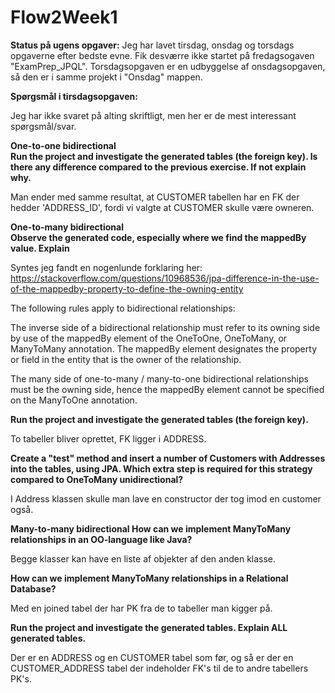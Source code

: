 # Flow2Week1

**Status på ugens opgaver:**
Jeg har lavet tirsdag, onsdag og torsdags opgaverne efter bedste evne. Fik desværre ikke startet på fredagsogaven "ExamPrep_JPQL".
Torsdagsopgaven er en udbyggelse af onsdagsopgaven, så den er i samme projekt i "Onsdag" mappen.

**Spørgsmål i tirsdagsopgaven:**

Jeg har ikke svaret på alting skriftligt, men her er de mest interessant spørgsmål/svar.

**One-to-one bidirectional  
Run the project and investigate the generated tables (the foreign key). Is there any difference compared to the previous exercise. If not explain why.**

Man ender med samme resultat, at CUSTOMER tabellen har en FK der hedder 'ADDRESS_ID', fordi vi valgte at CUSTOMER skulle være owneren.

**One-to-many bidirectional  
Observe the generated code, especially where we find the mappedBy value. Explain**

Syntes jeg fandt en nogenlunde forklaring her: https://stackoverflow.com/questions/10968536/jpa-difference-in-the-use-of-the-mappedby-property-to-define-the-owning-entity

The following rules apply to bidirectional relationships:

The inverse side of a bidirectional relationship must refer to its owning side by use of the mappedBy element of the OneToOne, OneToMany, or ManyToMany annotation. The mappedBy element designates the property or field in the entity that is the owner of the relationship.

The many side of one-to-many / many-to-one bidirectional relationships must be the owning side, hence the mappedBy element cannot be specified on the ManyToOne annotation.

**Run the project and investigate the generated tables (the foreign key).** 

To tabeller bliver oprettet, FK ligger i ADDRESS.

**Create a "test" method and insert a number of Customers with Addresses into the tables, using JPA. Which extra step is required for this strategy compared to OneToMany unidirectional?**

I Address klassen skulle man lave en constructor der tog imod en customer også.

**Many-to-many bidirectional
How can we implement ManyToMany relationships in an OO-language like Java?**

Begge klasser kan have en liste af objekter af den anden klasse.

**How can we implement ManyToMany relationships in a Relational Database?**

Med en joined tabel der har PK fra de to tabeller man kigger på.

**Run the project and investigate the generated tables. Explain ALL generated tables.**

Der er en ADDRESS og en CUSTOMER tabel som før, og så er der en CUSTOMER_ADDRESS tabel der indeholder FK's til de to andre tabellers PK's.



